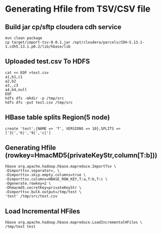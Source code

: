 # Generating Hfile from TSV/CSV file

## Build jar cp/sftp cloudera cdh service
```
mvn clean package
cp target/import-tsv-0.0.1.jar /opt/cloudera/parcels/CDH-5.13.1-1.cdh5.13.1.p0.2/lib/hbase/lib
```

## Uploaded test.csv To HDFS
```
cat << EOF >test.csv 
a1,b1,c1
a2,b2
a3,,c3
a4,b4,null
EOF
hdfs dfs -mkdir -p /tmp/src
hdfs dfs -put test.csv /tmp/src
```
## HBase table splits Region(5 node)
```
create 'test',{NAME => 'T', VERSIONS => 10},SPLITS => ['3|','6|','9|','c|']  
```

## Generating Hfile (rowkey=HmacMD5(privateKeyStr,column[T:b]))
```
hbase org.apache.hadoop.hbase.mapreduce.ImportTsv \
-Dimporttsv.separator=, \
-Dimporttsv.skip.empty.columns=true \
-Dimporttsv.columns=HBASE_ROW_KEY,T:a,T:b,T:c \
-Dgenerate.rowkey=2 \
-Dhmacmd5.secretKey=privateKeyStr \
-Dimporttsv.bulk.output=/tmp/test \
'test' /tmp/src/test.csv
```

## Load Incremental HFiles
```
hbase org.apache.hadoop.hbase.mapreduce.LoadIncrementalHFiles \
/tmp/test test
```